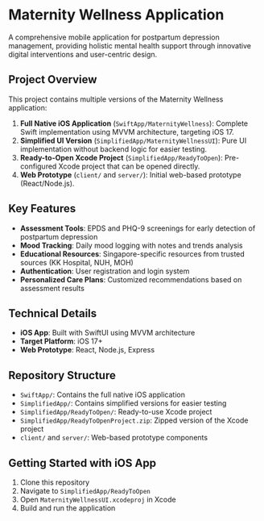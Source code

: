 # Maternity Wellness Application

A comprehensive mobile application for postpartum depression management, providing holistic mental health support through innovative digital interventions and user-centric design.

## Project Overview

This project contains multiple versions of the Maternity Wellness application:

1. **Full Native iOS Application** (`SwiftApp/MaternityWellness`): Complete Swift implementation using MVVM architecture, targeting iOS 17.
2. **Simplified UI Version** (`SimplifiedApp/MaternityWellnessUI`): Pure UI implementation without backend logic for easier testing.
3. **Ready-to-Open Xcode Project** (`SimplifiedApp/ReadyToOpen`): Pre-configured Xcode project that can be opened directly.
4. **Web Prototype** (`client/` and `server/`): Initial web-based prototype (React/Node.js).

## Key Features

- **Assessment Tools**: EPDS and PHQ-9 screenings for early detection of postpartum depression
- **Mood Tracking**: Daily mood logging with notes and trends analysis
- **Educational Resources**: Singapore-specific resources from trusted sources (KK Hospital, NUH, MOH)
- **Authentication**: User registration and login system
- **Personalized Care Plans**: Customized recommendations based on assessment results

## Technical Details

- **iOS App**: Built with SwiftUI using MVVM architecture
- **Target Platform**: iOS 17+
- **Web Prototype**: React, Node.js, Express

## Repository Structure

- `SwiftApp/`: Contains the full native iOS application
- `SimplifiedApp/`: Contains simplified versions for easier testing
- `SimplifiedApp/ReadyToOpen/`: Ready-to-use Xcode project
- `SimplifiedApp/ReadyToOpenProject.zip`: Zipped version of the Xcode project
- `client/` and `server/`: Web-based prototype components

## Getting Started with iOS App

1. Clone this repository
2. Navigate to `SimplifiedApp/ReadyToOpen`
3. Open `MaternityWellnessUI.xcodeproj` in Xcode
4. Build and run the application
